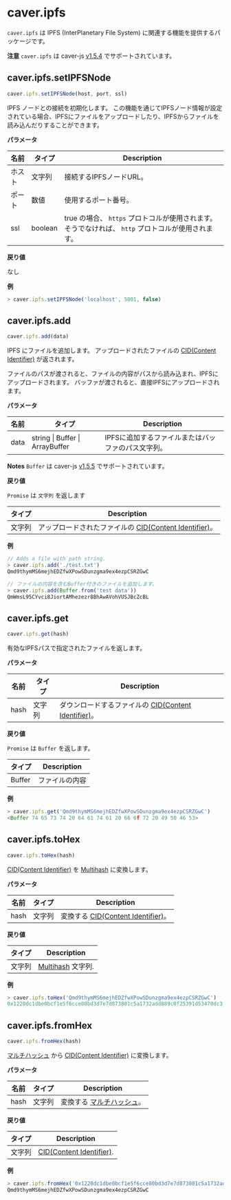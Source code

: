 # caver.ipfs <a id="caver-ipfs"></a>

`caver.ipfs` は IPFS (InterPlanetary File System) に関連する機能を提供するパッケージです。

**注意** `caver.ipfs` は caver-js [v1.5.4](https://www.npmjs.com/package/caver-js/v/1.5.4) でサポートされています。

## caver.ipfs.setIPFSNode <a id="caver-ipfs-setipfsnode"></a>

```javascript
caver.ipfs.setIPFSNode(host, port, ssl)
```

IPFS ノードとの接続を初期化します。 この機能を通じてIPFSノード情報が設定されている場合、IPFSにファイルをアップロードしたり、IPFSからファイルを読み込んだりすることができます。

**パラメータ**

| 名前  | タイプ     | Description                                                   |
| --- | ------- | ------------------------------------------------------------- |
| ホスト | 文字列     | 接続するIPFSノードURL。                                               |
| ポート | 数値      | 使用するポート番号。                                                    |
| ssl | boolean | true の場合、 `https` プロトコルが使用されます。 そうでなければ、 `http` プロトコルが使用されます。 |


**戻り値**

なし

**例**

```javascript
> caver.ipfs.setIPFSNode('localhost', 5001, false)
```

## caver.ipfs.add <a id="caver-ipfs-add"></a>

```javascript
caver.ipfs.add(data)
```

IPFS にファイルを追加します。 アップロードされたファイルの [CID(Content Identifier)](https://docs.ipfs.io/concepts/content-addressing/#content-addressing-and-cids) が返されます。

ファイルのパスが渡されると、ファイルの内容がパスから読み込まれ、IPFSにアップロードされます。 バッファが渡されると、直接IPFSにアップロードされます。

**パラメータ**

| 名前   | タイプ                                     | Description                 |
| ---- | --------------------------------------- | --------------------------- |
| data | string &#124; Buffer &#124; ArrayBuffer | IPFSに追加するファイルまたはバッファのパス文字列。 |

**Notes** `Buffer` は caver-js [v1.5.5](https://www.npmjs.com/package/caver-js/v/1.5.5) でサポートされています。


**戻り値**

`Promise` は `文字列` を返します

| タイプ | Description                                                                                                              |
| --- | ------------------------------------------------------------------------------------------------------------------------ |
| 文字列 | アップロードされたファイルの [CID(Content Identifier)](https://docs.ipfs.io/concepts/content-addressing/#content-addressing-and-cids)。 |

**例**

```javascript
// Adds a file with path string.
> caver.ipfs.add('./test.txt')
Qmd9thymMS6mejhEDZfwXPowSDunzgma9ex4ezpCSRZGwC

// ファイルの内容を含むBuffer付きのファイルを追加します。
> caver.ipfs.add(Buffer.from('test data'))
QmWmsL95CYvci8JiortAMhezezr8BhAwAVohVUSJBcZcBL
```

## caver.ipfs.get <a id="caver-ipfs-get"></a>

```javascript
caver.ipfs.get(hash)
```

有効なIPFSパスで指定されたファイルを返します。

**パラメータ**

| 名前   | タイプ | Description                                                                                                             |
| ---- | --- | ----------------------------------------------------------------------------------------------------------------------- |
| hash | 文字列 | ダウンロードするファイルの [CID(Content Identifier)](https://docs.ipfs.io/concepts/content-addressing/#content-addressing-and-cids)。 |


**戻り値**

`Promise` は `Buffer` を返します。

| タイプ    | Description |
| ------ | ----------- |
| Buffer | ファイルの内容     |

**例**

```javascript
> caver.ipfs.get('Qmd9thymMS6mejhEDZfwXPowSDunzgma9ex4ezpCSRZGwC')
<Buffer 74 65 73 74 20 64 61 74 61 20 66 6f 72 20 49 50 46 53>
```

## caver.ipfs.toHex <a id="caver-ipfs-tohex"></a>

```javascript
caver.ipfs.toHex(hash)
```

[CID(Content Identifier)](https://docs.ipfs.io/concepts/content-addressing/#content-addressing-and-cids) を [Multihash](https://multiformats.io/multihash) に変換します。

**パラメータ**

| 名前   | タイプ | Description                                                                                                    |
| ---- | --- | -------------------------------------------------------------------------------------------------------------- |
| hash | 文字列 | 変換する [CID(Content Identifier)](https://docs.ipfs.io/concepts/content-addressing/#content-addressing-and-cids)。 |


**戻り値**

| タイプ | Description                                         |
| --- | --------------------------------------------------- |
| 文字列 | [Multihash](https://multiformats.io/multihash) 文字列. |

**例**

```javascript
> caver.ipfs.toHex('Qmd9thymMS6mejhEDZfwXPowSDunzgma9ex4ezpCSRZGwC')
0x1220dc1dbe0bcf1e5f6cce80bd3d7e7d873801c5a1732add889c0f25391d53470dc3
```

## caver.ipfs.fromHex <a id="caver-ipfs-fromhex"></a>

```javascript
caver.ipfs.fromHex(hash)
```

[マルチハッシュ](https://docs.ipfs.io/concepts/content-addressing/#content-addressing-and-cids) から [CID(Content Identifier)](https://multiformats.io/multihash) に変換します。

**パラメータ**

| 名前   | タイプ | Description                                        |
| ---- | --- | -------------------------------------------------- |
| hash | 文字列 | 変換する [マルチハッシュ](https://multiformats.io/multihash)。 |


**戻り値**

| タイプ | Description                                                                                               |
| --- | --------------------------------------------------------------------------------------------------------- |
| 文字列 | [CID(Content Identifier)](https://docs.ipfs.io/concepts/content-addressing/#content-addressing-and-cids). |

**例**

```javascript
> caver.ipfs.fromHex('0x1220dc1dbe0bcf1e5f6cce80bd3d7e7d873801c5a1732add889c0f25391d53470dc3')
Qmd9thymMS6mejhEDZfwXPowSDunzgma9ex4ezpCSRZGwC
```
